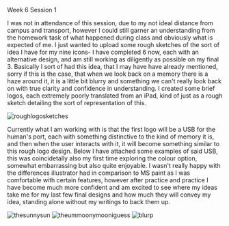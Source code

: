 Week 6 Session 1

I was not in attendance of this session, due to my not ideal distance from campus and transport,
however I could still garner an understanding from the homework task of what happened during class
and obviously what is expected of me.
I just wanted to upload some rough sketches of the sort of idea I have for my nine icons- I have completed 6 now, each with an alternative design, and am still working as diligently as possible
on my final 3. 
Basically I sort of had this idea, that I may have have already mentioned, sorry if this is the case,
that when we look back on a memory there is a haze around it, it is a little bit blurry and something we can't really look back on with true clarity and confidence in understanding. 
I created some brief logos, each extremely poorly translated from an iPad, kind of just as a rough sketch detailing the sort of representation of this.

![roughlogosketches](/w6s1/logos.jpeg)

Currently what I am working with is that the first logo will be a USB for the human's port, each with
something distinctive to the kind of memory it is, and then when the user interacts with it, it will
become something similar to this rough logo design. 
Below I have attached some examples of said USB, this was coincidetally also my first time exploring 
the colour option, somewhat embarrassing but also quite enjoyable. I wasn't really happy with the
differences illustrator had in comparison to MS paint as I was comfortable with certain features, 
however after practice and practice I have become much more confident and am excited to see where my
ideas take me for my last few final designs and how much they will convey my idea, standing alone
without my writings to back them up.

![thesunnysun](/w6s1/moon.jpeg)
![theummoonymooniguess](/w6s1/sun.jpg)
![blurp](/w6s1/practice.jpg)


